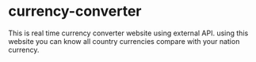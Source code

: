 # currency-converter
This is real time currency converter website using external API.
using this website you can know all country currencies compare with your nation currency.
